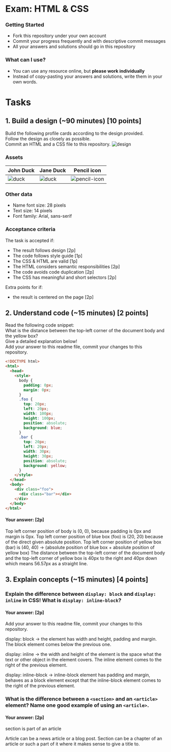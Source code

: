 # Exam: HTML & CSS

### Getting Started
 - Fork this repository under your own account
 - Commit your progress frequently and with descriptive commit messages
 - All your answers and solutions should go in this repository

### What can I use?
 - You can use any resource online, but **please work individually**
 - Instead of copy-pasting your answers and solutions, write them in your own words.


# Tasks

## 1. Build a design (~90 minutes) [10 points]
Build the following profile cards according to the design provided.   
Follow the design as closely as possible.   
Commit an HTML and a CSS file to this repository.
![design](exercise-1.png)

### Assets
John Duck | Jane Duck | Pencil icon
--------- | --------- | -----------
![duck](duck.jpg) | ![duck](duck2.jpg) | ![pencil-icon](edit-icon.png)   

### Other data
  - Name font size: 28 pixels
  - Text size: 14 pixels
  - Font family: Arial, sans-serif

### Acceptance criteria
The task is accepted if:
  - The result follows design [2p]
  - The code follows style guide [1p]
  - The CSS & HTML are valid [1p]
  - The HTML considers semantic responsibilities [2p]
  - The code avoids code duplication [2p]
  - The CSS has meaningful and short selectors [2p]

Extra points for if:
  - the result is centered on the page [2p]


## 2. Understand code (~15 minutes) [2 points]
Read the following code snippet:   
What is the distance between the top-left corner of the document body and the yellow box?   
Give a detailed explanation below!   
Add your answer to this readme file, commit your changes to this repository.
```HTML
<!DOCTYPE html>
<html>
  <head>
    <style>
      body {
        padding: 0px;
        margin: 0px;
      }
      .foo {
        top: 20px;
        left: 20px;
        width: 100px;
        height: 100px;
        position: absolute;
        background: blue;
      }
      .bar {
        top: 20px;
        left: 20px;
        width: 30px;
        height: 30px;
        position: absolute;
        background: yellow;
      }
    </style>
  </head>
  <body>
    <div class="foo">
      <div class="bar"></div>
    </div>
  </body>
</html>
```
#### Your answer: [2p]
Top left corner position of body is (0, 0), because padding is 0px and margin is 0px.
Top left corner position of blue box (foo) is (20, 20) because of the direct given absolute position.
Top left corner position of yellow box (bar) is (40, 40) -> (absolute position of blue box + absolute position of yellow box)
The distance between the top-left corner of the document body and the top-left corner of yellow box is 40px to the right and 40px down which means 56.57px as a straight line.

## 3. Explain concepts (~15 minutes) [4 points]

### Explain the difference between `display: block` and `display: inline` in CSS! What is `display: inline-block`?
#### Your answer: [2p]

Add your answer to this readme file, commit your changes to this repository.

display: block -> the element has width and height, padding and margin. The block element comes below the previous one.

display: inline -> the width and height of the element is the space what the text or other object in the element covers. The inline element comes to the right of the previous element.

display: inline-block -> inline-block element has padding and margin, behaves as a block element except that the inline-block element comes to the right of the previous element.

### What is the difference between a `<section>` and an `<article>` element? Name one good example of using an `<article>`.
#### Your answer: [2p]

section is part of an article

Article can be a news article or a blog post.
Section can be a chapter of an article or such a part of it where it makes sense to give a title to.
